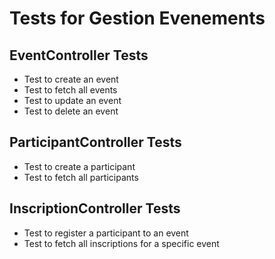 # Tests for Gestion Evenements

## EventController Tests
- Test to create an event
- Test to fetch all events
- Test to update an event
- Test to delete an event

## ParticipantController Tests
- Test to create a participant
- Test to fetch all participants

## InscriptionController Tests
- Test to register a participant to an event
- Test to fetch all inscriptions for a specific event

